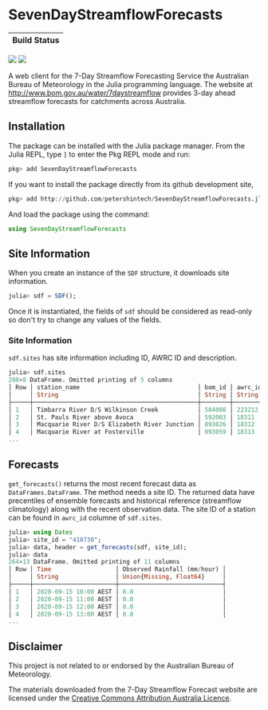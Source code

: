# SevenDayStreamflowForecasts

| **Build Status**                                                                                |
|:----------------------------------------------------------------------------------------------- |
 [![][travis-img]][travis-url] [![][codecov-img]][codecov-url]

A web client for the 7-Day Streamflow Forecasting Service  the Australian Bureau of Meteorology in the Julia programming language. The website at <http://www.bom.gov.au/water/7daystreamflow> provides 3-day ahead streamflow forecasts for catchments across Australia.

## Installation

The package can be installed with the Julia package manager. From the Julia REPL, type `]` to enter the Pkg REPL mode and run:

````julia
pkg> add SevenDayStreamflowForecasts
````

If you want to install the package directly from its github development site,

````julia
pkg> add http://github.com/petershintech/SevenDayStreamflowForecasts.jl
````

And load the package using the command:

````julia
using SevenDayStreamflowForecasts
````

## Site Information

When you create an instance of the `SDF` structure, it downloads
site information.

````julia
julia> sdf = SDF();
````

Once it is instantiated, the fields of `sdf` should be considered as read-only so don't try to change any values of the fields.

### Site Information

`sdf.sites` has site information including ID, AWRC ID and description.

````julia
julia> sdf.sites
208×8 DataFrame. Omitted printing of 5 columns
│ Row │ station_name                                 │ bom_id │ awrc_id  │
│     │ String                                       │ String │ String   │
├─────┼──────────────────────────────────────────────┼────────┼──────────┤
│ 1   │ Timbarra River D/S Wilkinson Creek           │ 584008 │ 223212   │
│ 2   │ St. Pauls River above Avoca                  │ 592003 │ 18311    │
│ 3   │ Macquarie River D/S Elizabeth River Junction │ 093026 │ 18312    │
│ 4   │ Macquarie River at Fosterville               │ 093059 │ 18313    │
...
`````

## Forecasts

`get_forecasts()` returns the most recent forecast data as `DataFrames.DataFrame`. The method needs a site ID.
The returned data have precentiles of ensemble forecasts and historical reference (streamflow climatology) along with the recent observation data.
The site ID of a station can be found in `awrc_id` columne of `sdf.sites`.

````julia
julia> using Dates
julia> site_id = "410730";
julia> data, header = get_forecasts(sdf, site_id);
julia> data
264×13 DataFrame. Omitted printing of 11 columns
│ Row │ Time                  │ Observed Rainfall (mm/hour) │
│     │ String                │ Union{Missing, Float64}     │
├─────┼───────────────────────┼─────────────────────────────┤
│ 1   │ 2020-09-15 10:00 AEST │ 0.0                         │
│ 2   │ 2020-09-15 11:00 AEST │ 0.0                         │
│ 3   │ 2020-09-15 12:00 AEST │ 0.0                         │
│ 4   │ 2020-09-15 13:00 AEST │ 0.0                         │
...
````

## Disclaimer

This project is not related to or endorsed by the Australian Bureau of Meteorology.

The materials downloaded from the 7-Day Streamflow Forecast website are licensed under the [Creative Commons Attribution Australia Licence](https://creativecommons.org/licenses/by/3.0/au/).

[travis-img]: https://travis-ci.org/petershintech/SevenDayStreamflowForecasts.jl.svg?branch=master
[travis-url]: https://travis-ci.org/petershintech/SevenDayStreamflowForecasts.jl

[codecov-img]: https://codecov.io/gh/petershintech/SevenDayStreamflowForecasts.jl/branch/master/graph/badge.svg
[codecov-url]: https://codecov.io/gh/petershintech/SevenDayStreamflowForecasts.jl
